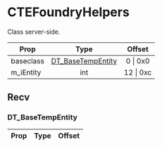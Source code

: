 # CTEFoundryHelpers
Class server-side.

|Prop|Type|Offset|
|---|:-:|:-:|
|baseclass|[DT_BaseTempEntity](#DT_BaseTempEntity)|0 \| 0x0|
|m_iEntity|int|12 \| 0xc|

## Recv

### DT_BaseTempEntity

|Prop|Type|Offset|
|---|:-:|:-:|
